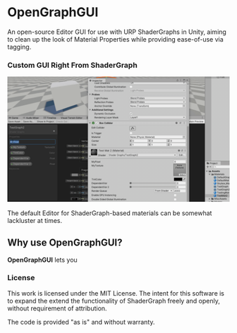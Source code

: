 # OpenGraphGUI
An open-source Editor GUI for use with URP ShaderGraphs in Unity, aiming to clean up the look of Material Properties while providing ease-of-use via tagging.

### Custom GUI Right From ShaderGraph

<img width = "800" src="Documentation~/DocAssets/SingleLineTags.gif">

The default Editor for ShaderGraph-based materials can be somewhat lackluster at times.

## Why use OpenGraphGUI?

**OpenGraphGUI** lets you 

### License

This work is licensed under the MIT License. The intent for this software is to expand the extend the functionality of ShaderGraph freely and openly, without requirement of attribution. 

The code is provided "as is" and without warranty. 